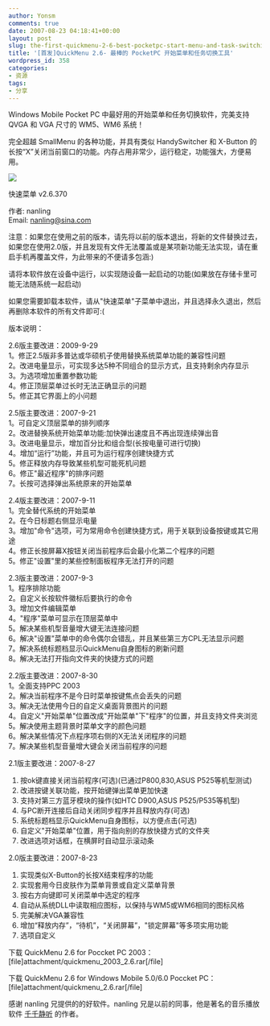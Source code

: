 ```yaml
---
author: Yonsm
comments: true
date: 2007-08-23 04:18:41+00:00
layout: post
slug: the-first-quickmenu-2-6-best-pocketpc-start-menu-and-task-switching-tool
title: '[首发]QuickMenu 2.6- 最棒的 PocketPC 开始菜单和任务切换工具'
wordpress_id: 358
categories:
- 资源
tags:
- 分享
---
```


Windows Mobile Pocket PC 中最好用的开始菜单和任务切换软件，完美支持 QVGA 和 VGA 尺寸的 WM5、WM6 系统！  
  
完全超越 SmallMenu 的各种功能，并具有类似 HandySwitcher 和 X-Button 的长按“X”关闭当前窗口的功能。内存占用非常少，运行稳定，功能强大，方便易用。  
  
[![](attachment/QuickMenu.png)](attachment/QuickMenu.png)  
  
<!-- more -->  
  


  
快速菜单 v2.6.370  
  
作者: nanling  
Email: nanling@sina.com  
  
注意：如果您在使用之前的版本，请先将以前的版本退出，将新的文件替换过去，如果您在使用2.0版，并且发现有文件无法覆盖或是某项新功能无法实现，请在重启手机再覆盖文件，为此带来的不便请多包涵:)  
  
请将本软件放在设备中运行，以实现随设备一起启动的功能(如果放在存储卡里可能无法随系统一起启动)  
  
如果您需要卸载本软件，请从"快速菜单"子菜单中退出，并且选择永久退出，然后再删除本软件的所有文件即可:(  
  
  
版本说明：  
  
2.6版主要改进：2009-9-29  
1。修正2.5版非多普达或华硕机子使用替换系统菜单功能的兼容性问题  
2。改进电量显示，可实现多达5种不同组合的显示方式，且支持剩余内存显示  
3。为选项增加重置参数功能  
4。修正顶层菜单过长时无法正确显示的问题  
5。修正其它界面上的小问题  
  
2.5版主要改进：2007-9-21  
1。可自定义顶层菜单的排列顺序  
2。改进替换系统开始菜单功能:加快弹出速度且不再出现连续弹出音  
3。改进电量显示，增加百分比和组合型(长按电量可进行切换)  
4。增加“运行”功能，并且可为运行程序创建快捷方式  
5。修正释放内存导致某些机型可能死机问题  
6。修正"最近程序"的排序问题  
7。长按可选择弹出系统原来的开始菜单  
  
2.4版主要改进：2007-9-11  
1。完全替代系统的开始菜单  
2。在今日标题右侧显示电量  
3。增加"命令"选项，可为常用命令创建快捷方式，用于关联到设备按键或其它用途  
4。修正长按屏幕X按钮关闭当前程序后会最小化第二个程序的问题  
5。修正"设置"里的某些控制面板程序无法打开的问题  
  
2.3版主要改进：2007-9-3  
1。程序排除功能  
2。自定义长按软件徽标后要执行的命令  
3。增加文件编辑菜单  
4。"程序"菜单可显示在顶层菜单中  
5。解决某些机型音量增大键无法连接问题  
6。解决"设置"菜单中的命令偶尔会错乱，并且某些第三方CPL无法显示问题  
7。解决系统标题档显示QuickMenu自身图标的刷新问题  
8。解决无法打开指向文件夹的快捷方式的问题  
  
2.2版主要改进：2007-8-30  
1。全面支持PPC 2003  
2。解决当前程序不是今日时菜单按键焦点会丢失的问题  
3。解决无法使用今日的自定义桌面背景图片的问题  
4。自定义"开始菜单"位置改成"开始菜单"下"程序"的位置，并且支持文件夹浏览  
5。解决使用主题背景时菜单文字的颜色问题  
6。解决某些情况下点程序项右侧的X无法关闭程序的问题  
7。解决某些机型音量增大键会关闭当前程序的问题  
  
2.1版主要改进：2007-8-27  
1. 按ok键直接关闭当前程序(可选)(已通过P800,830,ASUS P525等机型测试)  
2. 改进按键关联功能，按开始键弹出菜单更加快速  
3. 支持对第三方蓝牙模块的操作(如HTC D900,ASUS P525/P535等机型)  
4. 与PC断开连接后自动关闭同步程序并且释放内存(可选)  
5. 系统标题档显示QuickMenu自身图标，以方便点击(可选)  
6. 自定义"开始菜单"位置，用于指向别的存放快捷方式的文件夹  
7. 改进选项对话框，在横屏时自动显示滚动条  
  
  
2.0版主要改进：2007-8-23  
1. 实现类似X-Button的长按X结束程序的功能  
2. 实现套用今日皮肤作为菜单背景或自定义菜单背景  
3. 按右方向键即可关闭菜单中选定的程序  
4. 自动从系统DLL中读取相应图标，以保持与WM5或WM6相同的图标风格  
5. 完美解决VGA兼容性  
6. 增加“释放内存”，“待机”，“关闭屏幕”，"锁定屏幕"等多项实用功能  
7. 选项自定义  


  
  
下载 QuickMenu 2.6 for Poccket PC 2003：  
[file]attachment/quickmenu_2003_2.6.rar[/file]  
  
下载 QuickMenu 2.6 for Windows Mobile 5.0/6.0 Poccket PC：  
[file]attachment/quickmenu_2.6.rar[/file]  
  
  
感谢 nanling 兄提供的的好软件。nanling 兄是以前的同事，他是著名的音乐播放软件 [千千静听](http://www.ttplayer.com) 的作者。  
  

